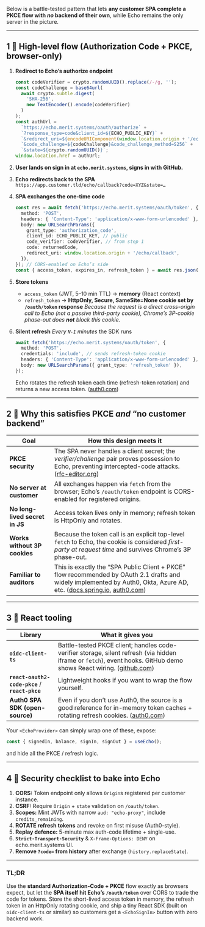 Below is a battle-tested pattern that lets **any customer SPA complete a PKCE flow with _no_ backend of their own**, while Echo remains the only server in the picture.

---

## 1 ⃣ High-level flow (Authorization Code + PKCE, browser-only)

1. **Redirect to Echo’s authorize endpoint**

   ```ts
   const codeVerifier = crypto.randomUUID().replace(/-/g, '');
   const codeChallenge = base64url(
     await crypto.subtle.digest(
       'SHA-256',
       new TextEncoder().encode(codeVerifier)
     )
   );
   const authUrl =
     `https://echo.merit.systems/oauth/authorize` +
     `?response_type=code&client_id=${ECHO_PUBLIC_KEY}` +
     `&redirect_uri=${encodeURIComponent(window.location.origin + '/echo/callback')}` +
     `&code_challenge=${codeChallenge}&code_challenge_method=S256` +
     `&state=${crypto.randomUUID()}`;
   window.location.href = authUrl;
   ```

2. **User lands on sign in at `echo.merit.systems`, signs in with GitHub.**

3. **Echo redirects back to the SPA**
   `https://app.customer.tld/echo/callback?code=XYZ&state=…`

4. **SPA exchanges the one-time code**

   ```ts
   const res = await fetch('https://echo.merit.systems/oauth/token', {
     method: 'POST',
     headers: { 'Content-Type': 'application/x-www-form-urlencoded' },
     body: new URLSearchParams({
       grant_type: 'authorization_code',
       client_id: ECHO_PUBLIC_KEY, // public
       code_verifier: codeVerifier, // from step 1
       code: returnedCode,
       redirect_uri: window.location.origin + '/echo/callback',
     }),
   }); // CORS-enabled on Echo’s side
   const { access_token, expires_in, refresh_token } = await res.json();
   ```

5. **Store tokens**
   - `access_token` (JWT, 5–10 min TTL) → **memory** (React context)
   - `refresh_token` → **HttpOnly, Secure, SameSite=None cookie set by `/oauth/token` response**
     _Because the request is a direct cross-origin call to Echo (not a passive third-party cookie), Chrome’s 3P-cookie phase-out does **not** block this cookie._

6. **Silent refresh**
   _Every `N-1` minutes_ the SDK runs

   ```ts
   await fetch('https://echo.merit.systems/oauth/token', {
     method: 'POST',
     credentials: 'include', // sends refresh-token cookie
     headers: { 'Content-Type': 'application/x-www-form-urlencoded' },
     body: new URLSearchParams({ grant_type: 'refresh_token' }),
   });
   ```

   Echo rotates the refresh token each time (refresh-token rotation) and returns a new access token. ([auth0.com][1])

---

## 2 ⃣ Why this satisfies PKCE _and_ “no customer backend”

| Goal                           | How this design meets it                                                                                                                                                        |
| ------------------------------ | ------------------------------------------------------------------------------------------------------------------------------------------------------------------------------- |
| **PKCE security**              | The SPA never handles a client secret; the _verifier/challenge_ pair proves possession to Echo, preventing intercepted-code attacks. ([rfc-editor.org][2])                      |
| **No server at customer**      | All exchanges happen via `fetch` from the browser; Echo’s `/oauth/token` endpoint is CORS-enabled for registered origins.                                                       |
| **No long-lived secret in JS** | Access token lives only in memory; refresh token is HttpOnly and rotates.                                                                                                       |
| **Works without 3P cookies**   | Because the token call is an explicit top-level `fetch` to Echo, the cookie is considered _first-party at request time_ and survives Chrome’s 3P phase-out.                     |
| **Familiar to auditors**       | This is exactly the “SPA Public Client + PKCE” flow recommended by OAuth 2.1 drafts and widely implemented by Auth0, Okta, Azure AD, etc. ([docs.spring.io][3], [auth0.com][4]) |

---

## 3 ⃣ React tooling

| Library                                         | What it gives you                                                                                                                                                       |
| ----------------------------------------------- | ----------------------------------------------------------------------------------------------------------------------------------------------------------------------- |
| **`oidc-client-ts`**                            | Battle-tested PKCE client; handles code-verifier storage, silent refresh (via hidden iframe or `fetch`), event hooks. GitHub demo shows React wiring. ([github.com][5]) |
| **`react-oauth2-code-pkce`** / **`react-pkce`** | Lightweight hooks if you want to wrap the flow yourself.                                                                                                                |
| **Auth0 SPA SDK (open-source)**                 | Even if you don’t use Auth0, the source is a good reference for in-memory token caches + rotating refresh cookies. ([auth0.com][4])                                     |

Your `<EchoProvider>` can simply wrap one of these, expose:

```ts
const { signedIn, balance, signIn, signOut } = useEcho();
```

and hide all the PKCE / refresh logic.

---

## 4 ⃣ Security checklist to bake into Echo

1. **CORS:** Token endpoint only allows `Origin`s registered per customer instance.
2. **CSRF:** Require `Origin` + `state` validation on `/oauth/token`.
3. **Scopes:** Mint JWTs with narrow `aud: "echo-proxy"`, include `credits_remaining`.
4. **ROTATE refresh tokens** and revoke on first misuse (Auth0-style).
5. **Replay defence:** 5-minute max auth-code lifetime + single-use.
6. **`Strict-Transport-Security`** & `X-Frame-Options: DENY` on echo.merit.systems UI.
7. **Remove `?code=` from history** after exchange (`history.replaceState`).

---

### TL;DR

Use the **standard Authorization-Code + PKCE** flow exactly as browsers expect, but let the **SPA itself hit Echo’s `/oauth/token`** over CORS to trade the code for tokens.
Store the short-lived access token in memory, the refresh token in an HttpOnly rotating cookie, and ship a tiny React SDK (built on `oidc-client-ts` or similar) so customers get a `<EchoSignIn>` button with zero backend work.

[1]: https://auth0.com/docs/secure/tokens/refresh-tokens/refresh-token-rotation?utm_source=chatgpt.com 'Refresh Token Rotation - Auth0'
[2]: https://www.rfc-editor.org/rfc/rfc8252?utm_source=chatgpt.com 'RFC 8252: OAuth 2.0 for Native Apps - RFC Editor'
[3]: https://docs.spring.io/spring-authorization-server/reference/guides/how-to-pkce.html?utm_source=chatgpt.com 'How-to: Authenticate using a Single Page Application with PKCE'
[4]: https://auth0.com/docs/libraries/auth0-single-page-app-sdk?utm_source=chatgpt.com 'Auth0 Single Page App SDK'
[5]: https://github.com/kdhttps/react-oidc-client-ts?utm_source=chatgpt.com 'kdhttps/react-oidc-client-ts: React JS oidc-client-ts Demo - GitHub'
